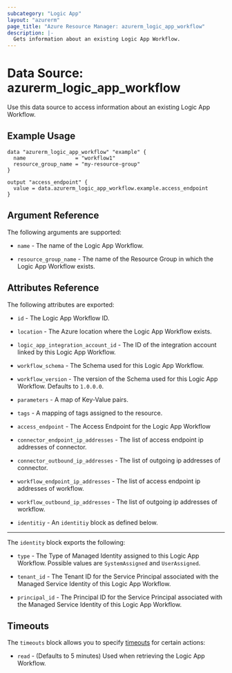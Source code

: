```yaml
---
subcategory: "Logic App"
layout: "azurerm"
page_title: "Azure Resource Manager: azurerm_logic_app_workflow"
description: |-
  Gets information about an existing Logic App Workflow.
---
```


# Data Source: azurerm_logic_app_workflow

Use this data source to access information about an existing Logic App Workflow.

## Example Usage

```hcl
data "azurerm_logic_app_workflow" "example" {
  name                = "workflow1"
  resource_group_name = "my-resource-group"
}

output "access_endpoint" {
  value = data.azurerm_logic_app_workflow.example.access_endpoint
}
```

## Argument Reference

The following arguments are supported:

* `name` - The name of the Logic App Workflow.

* `resource_group_name` - The name of the Resource Group in which the Logic App Workflow exists.

## Attributes Reference

The following attributes are exported:

* `id` - The Logic App Workflow ID.

* `location` - The Azure location where the Logic App Workflow exists.

* `logic_app_integration_account_id` - The ID of the integration account linked by this Logic App Workflow.

* `workflow_schema` - The Schema used for this Logic App Workflow.

* `workflow_version` - The version of the Schema used for this Logic App Workflow. Defaults to `1.0.0.0`.

* `parameters` - A map of Key-Value pairs.

* `tags` - A mapping of tags assigned to the resource.

* `access_endpoint` - The Access Endpoint for the Logic App Workflow

* `connector_endpoint_ip_addresses` - The list of access endpoint ip addresses of connector.

* `connector_outbound_ip_addresses` - The list of outgoing ip addresses of connector.

* `workflow_endpoint_ip_addresses` - The list of access endpoint ip addresses of workflow.

* `workflow_outbound_ip_addresses` - The list of outgoing ip addresses of workflow.

* `identitiy` - An `identitiy` block as defined below.

---

The `identity` block exports the following:

* `type` - The Type of Managed Identity assigned to this Logic App Workflow. Possible values are `SystemAssigned` and `UserAssigned`.

* `tenant_id` - The Tenant ID for the Service Principal associated with the Managed Service Identity of this Logic App Workflow.

* `principal_id` - The Principal ID for the Service Principal associated with the Managed Service Identity of this Logic App Workflow.

## Timeouts

The `timeouts` block allows you to specify [timeouts](https://www.terraform.io/docs/configuration/resources.html#timeouts) for certain actions:

* `read` - (Defaults to 5 minutes) Used when retrieving the Logic App Workflow.
